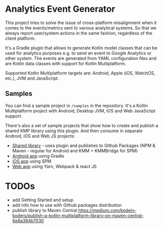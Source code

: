 # Analytics Event Generator

This project tries to solve the issue of cross-platform misalignment when it comes to the events/metrics sent to various analytical systems.
So that we always report user/system actions in the same fashion, regardless of the client platform.

It's a Gradle plugin that allows to generate Kotlin model classes that can be used for analytics purposes e.g. to send
an event to Google Analytics or other system. The events are generated from YAML configuration files
and are Kotlin data classes with support for Kotlin Multiplatform.

Supported Kotlin Multiplatform targets are: Android, Apple (iOS, WatchOS, etc.), JVM and JavaScript.

## Samples

You can find a sample project in `/samples` in the repository. It's a Kotlin Multiplatform project with Android, Desktop JVM, iOS and Web JavaScript support.

There's also a set of sample projects that show how to create and publish a shared KMP library using this plugin. 
And then consume in separate Android, iOS and Web JS projects:
- [Shared library](https://github.com/zawadz88/AnalyticsEventGeneratorSample-SharedLibrary) - uses plugin and publishes to Github Packages (NPM & Maven - regular for Android and KMM + KMMBridge for SPM)
- [Android app](https://github.com/zawadz88/AnalyticsEventGeneratorSample-AndroidApp) using Gradle
- [iOS app](https://github.com/zawadz88/AnalyticsEventGeneratorSample-iOSApp) using SPM
- [Web app](https://github.com/zawadz88/AnalyticsEventGeneratorSample-ReactApp) using Yarn, Webpack & react JS

# TODOs
- add Getting Started and setup
- add info how to use with Github packages distribution 
- publish library to Maven Central https://medium.com/kodein-koders/publish-a-kotlin-multiplatform-library-on-maven-central-6e8a394b7030
